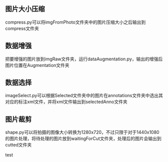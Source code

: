 ## 图片大小压缩

compress.py可以将imgFromPhoto文件夹中的图片压缩大小之后输出到compress文件夹

## 数据增强

把要增强的图片放到imgRaw文件夹，运行dataAugmentation.py，输出的增强后图片位置在Augmentation文件夹

## 数据选择

imageSelect.py可以根据Selected文件夹中的图片在annotations文件夹中选出其对应的标注xml文件，并将xml文件输出到selectedAnno文件夹

## 图片裁剪

shape.py可以将拍摄的图像大小转换为1280x720，不过只限于对于1440x1080的图片处理，将待处理的图片放到waitingForCut文件夹，处理后的图片会输出到cutted文件夹



test
